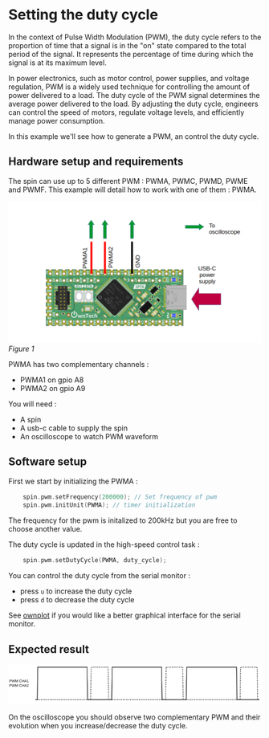# Setting the duty cycle

In the context of Pulse Width Modulation (PWM), the duty cycle refers to the proportion of time that a signal is in the "on" state compared to the total period of the signal. It represents the percentage of time during which the signal is at its maximum level.

In power electronics, such as motor control, power supplies, and voltage regulation, PWM is a widely used technique for controlling the amount of power delivered to a load. The duty cycle of the PWM signal determines the average power delivered to the load. By adjusting the duty cycle, engineers can control the speed of motors, regulate voltage levels, and efficiently manage power consumption.

In this example we'll see how to generate a PWM, an control the duty cycle.

## Hardware setup and requirements

The spin can use up to 5 different PWM : PWMA, PWMC, PWMD, PWME and PWMF. This example will detail how to work with one of them : PWMA.

![schema](Image/schema.png)
*Figure 1*

PWMA has two complementary channels :

- PWMA1 on gpio A8
- PWMA2 on gpio A9

You will need :

- A spin
- A usb-c cable to supply the spin
- An oscilloscope to watch PWM waveform

## Software setup

First we start by initializing the PWMA :

```cpp
    spin.pwm.setFrequency(200000); // Set frequency of pwm
    spin.pwm.initUnit(PWMA); // timer initialization
```

The frequency for the pwm is initalized to 200kHz but you are free to choose another value.

The duty cycle is updated in the high-speed control task :

```cpp
    spin.pwm.setDutyCycle(PWMA, duty_cycle);
```

You can control the duty cycle from the serial monitor :
- press `u` to increase the duty cycle
- press `d` to decrease the duty cycle

See [ownplot](https://github.com/owntech-foundation/OwnPlot) if you would like a better graphical interface for the serial monitor.

## Expected result

![waveform](Image/waveform_PWMA.png)

On the oscilloscope you should observe two complementary PWM and their evolution when you increase/decrease the duty cycle.